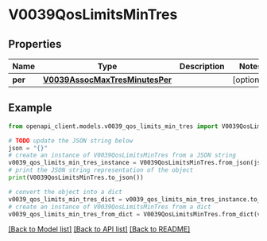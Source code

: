 # V0039QosLimitsMinTres


## Properties

Name | Type | Description | Notes
------------ | ------------- | ------------- | -------------
**per** | [**V0039AssocMaxTresMinutesPer**](V0039AssocMaxTresMinutesPer.md) |  | [optional] 

## Example

```python
from openapi_client.models.v0039_qos_limits_min_tres import V0039QosLimitsMinTres

# TODO update the JSON string below
json = "{}"
# create an instance of V0039QosLimitsMinTres from a JSON string
v0039_qos_limits_min_tres_instance = V0039QosLimitsMinTres.from_json(json)
# print the JSON string representation of the object
print(V0039QosLimitsMinTres.to_json())

# convert the object into a dict
v0039_qos_limits_min_tres_dict = v0039_qos_limits_min_tres_instance.to_dict()
# create an instance of V0039QosLimitsMinTres from a dict
v0039_qos_limits_min_tres_from_dict = V0039QosLimitsMinTres.from_dict(v0039_qos_limits_min_tres_dict)
```
[[Back to Model list]](../README.md#documentation-for-models) [[Back to API list]](../README.md#documentation-for-api-endpoints) [[Back to README]](../README.md)


